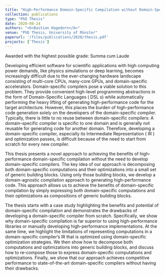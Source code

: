 ```yaml
---
title: "High-Performance Domain-Specific Compilation without Domain-Specific Compilers"
collection: publications
type: "PhD Thesis"
date: 2020-08-24
authors: "<b>Bastian Hagedorn</b>"
venue: "PhD Thesis, University of Münster"
paperurl: '/files/publications/2020/thesis.pdf'
projects: ['Thesis']
---
```


<a href="/files/publications/2020/thesis.pdf" style="margin-right:1em; text-decoration: none;"><span class="fa-stack fa-1x"><i class="fa fa-trophy fa-2x"></i></span>Awarded with the highest possible grade: Summa cum Laude</a>

Developing efficient software for scientific applications with high computing power demands, like physics simulations or deep learning, becomes increasingly difficult due to the ever-changing hardware landscape consisting of multi-core CPUs, many-core GPUs, and domain-specific accelerators. Domain-specific compilers pose a viable solution to this problem. They provide convenient high-level programming abstractions in the form of Domain-Specific Languages ( DSL s) while automatically performing the heavy lifting of generating high-performance code for the target architecture. However, this places the burden of high-performance code generation solely on the developers of the domain-specific compiler. Typically, there is little to no reuse between domain-specific compilers: A domain-specific compiler is specific to one domain and is generally not reusable for generating code for another domain. Therefore, developing a domain-specific compiler, especially its Intermediate Representation ( IR ) and optimization passes, is difficult because of the need to start from scratch for every new compiler. 

This thesis presents a novel approach to achieving the benefits of high-performance domain-specific compilation without the need to develop domain-specific compilers. The key idea of our approach is decomposing both domain-specific computations and their optimizations into a small set of generic building blocks. Using only those building blocks, we develop a domain-agnostic compilation approach to generating high-performance code. This approach allows us to achieve the benefits of domain-specific compilation by simply expressing both domain-specific computations and their
optimizations as compositions of generic building blocks.

The thesis starts with a case study highlighting the benefits and potential of domain-specific compilation and demonstrates the drawbacks of developing a domain-specific compiler from scratch. Specifically, we show why domain-specific compilation is far superior to using high-performance libraries or manually developing high-performance implementations. At the same time, we highlight the limitations of representing computations in a domain-specific compiler’s IR that is optimized using domain-specific optimization strategies. We then show how to decompose both computations and optimizations into generic building blocks, and discuss how to re-compose those to express domain-specific computations and optimizations. Finally, we show that our approach achieves competitive performance to state-of-the-art domain-specific compilers without having their drawbacks.
